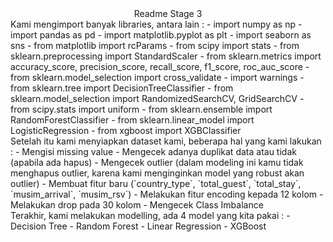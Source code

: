 <center> Readme Stage 3 </center>
Kami mengimport banyak libraries, antara lain :
- import numpy as np
- import pandas as pd
- import matplotlib.pyplot as plt
- import seaborn as sns
- from matplotlib import rcParams
- from scipy import stats
- from sklearn.preprocessing import StandardScaler
- from sklearn.metrics import accuracy_score, precision_score, recall_score, f1_score, roc_auc_score
- from sklearn.model_selection import cross_validate
- import warnings
- from sklearn.tree import DecisionTreeClassifier
- from sklearn.model_selection import RandomizedSearchCV, GridSearchCV
- from scipy.stats import uniform
- from sklearn.ensemble import RandomForestClassifier
- from sklearn.linear_model import LogisticRegression
- from xgboost import XGBClassifier
<br>
Setelah itu kami menyiapkan dataset kami, beberapa hal yang kami lakukan :
- Mengisi missing value
- Mengecek adanya duplikat data atau tidak (apabila ada hapus)
- Mengecek outlier (dalam modeling ini kamu tidak menghapus outlier, karena kami menginginkan model yang robust akan outlier)
- Membuat fitur baru (`country_type`, `total_guest`, `total_stay`, `musim_arrival`, `musim_rsv`)
- Melakukan fitur encoding kepada 12 kolom
- Melakukan drop pada 30 kolom
- Mengecek Class Imbalance
<br>
Terakhir, kami melakukan modelling, ada 4 model yang kita pakai : 
- Decision Tree
- Random Forest
- Linear Regression
- XGBoost